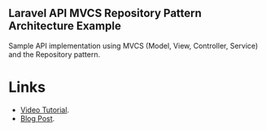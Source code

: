 ## Laravel API MVCS Repository Pattern Architecture Example 

Sample API implementation using MVCS (Model, View, Controller, Service) and the Repository pattern.

# Links
- [Video Tutorial](https://www.youtube.com/watch?v=qdhnC_FUBbs).
- [Blog Post](https://www.ahtcloud.com/laravel-cruid-api-course-mvcs-repository-pattern).

